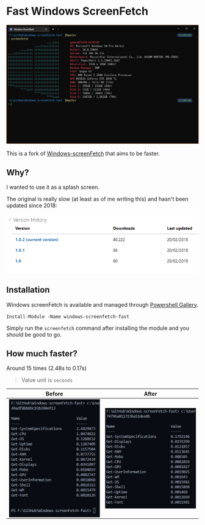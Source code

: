 # Fast Windows ScreenFetch

![Example](./screenshots/ss.png)

This is a fork of [Windows-screenFetch](https://github.com/JulianChow94/Windows-screenFetch) that aims to be faster.

## Why?

I wanted to use it as a splash screen.

The original is really slow (at least as of me writing this) and hasn't been updated since 2018:

![Old version](./screenshots/old_version.png)

## Installation

Windows screenFetch is available and managed through [Powershell Gallery](https://www.powershellgallery.com/packages/windows-screenfetch-fast).

```pwsh
Install-Module -Name windows-screenfetch-fast
```

Simply run the `screenfetch` command after installing the module and you should be good to go.

## How much faster?

Around 15 times (2.48s to 0.17s)

> Value unit is `seconds`

| Before  | After |
| ------------- | ------------- |
| <img align="right" src="./screenshots/bef.png">  | <img align="right" src="./screenshots/aft.png">  |